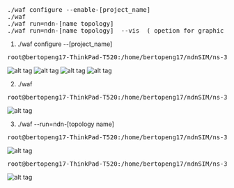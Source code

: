 
<pre>
./waf configure --enable-[project_name]
./waf
./waf run=ndn-[name topology]
./waf run=ndn-[name topology]  --vis  ( opetion for graphic interface)
</pre>



1.  ./waf configure --[project_name]

<pre>
root@bertopeng17-ThinkPad-T520:/home/bertopeng17/ndnSIM/ns-3# <b>./waf configure --enable-examples</b>
</pre>

![alt tag](https://github.com/syaifulahdan/ndnlearn/blob/master/image/Screenshot%20from%202016-09-22%2010-55-43.png)
![alt tag](https://github.com/syaifulahdan/ndnlearn/blob/master/image/Screenshot%20from%202016-09-22%2011-19-59.png)
![alt tag](https://github.com/syaifulahdan/ndnlearn/blob/master/image/Screenshot%20from%202016-09-22%2011-23-36.png)
![alt tag](https://github.com/syaifulahdan/ndnlearn/blob/master/image/Screenshot%20from%202016-09-22%2011-25-13.png)

2.  ./waf
<pre>
root@bertopeng17-ThinkPad-T520:/home/bertopeng17/ndnSIM/ns-3#<b> ./waf</b>
</pre>


![alt tag](https://github.com/syaifulahdan/ndnlearn/blob/master/image/Screenshot%20from%202016-09-22%2011-31-21.png)



3.  ./waf --run=ndn-[topology name]

<pre>
root@bertopeng17-ThinkPad-T520:/home/bertopeng17/ndnSIM/ns-3# <b>./waf --run=ndn-simple</b>
</pre>

![alt tag](https://github.com/syaifulahdan/ndnlearn/blob/master/image/Screenshot%20from%202016-09-22%2011-27-03.png)

<pre>
root@bertopeng17-ThinkPad-T520:/home/bertopeng17/ndnSIM/ns-3# <b>./waf --run=ndn-grid</b>
</pre>

![alt tag](https://github.com/syaifulahdan/ndnlearn/blob/master/image/Screenshot%20from%202016-09-22%2011-33-59.png)

